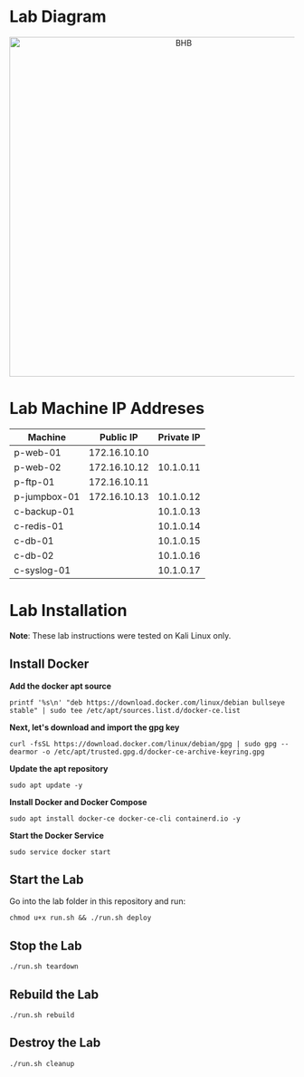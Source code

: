 # Lab Diagram
<p align="center">
  <img src="https://github.com/dolevf/Black-Hat-Bash/blob/master/lab/lab-network-diagram.png?raw=true" width="600px" alt="BHB"/>
</p>

# Lab Machine IP Addreses
| Machine  | Public IP | Private IP |
| -------- | ------- | ------- |
| p-web-01  | 172.16.10.10    |
| p-web-02  | 172.16.10.12  | 10.1.0.11 |
| p-ftp-01  | 172.16.10.11  | |
| p-jumpbox-01 | 172.16.10.13 | 10.1.0.12 |
| c-backup-01 | | 10.1.0.13 |
| c-redis-01 | | 10.1.0.14 |
| c-db-01 | | 10.1.0.15 |
| c-db-02 | | 10.1.0.16 |
| c-syslog-01 | | 10.1.0.17 |


# Lab Installation

**Note**: These lab instructions were tested on Kali Linux only.

## Install Docker

**Add the docker apt source**

`printf '%s\n' "deb https://download.docker.com/linux/debian bullseye stable" | sudo tee /etc/apt/sources.list.d/docker-ce.list`

**Next, let's download and import the gpg key**

`curl -fsSL https://download.docker.com/linux/debian/gpg | sudo gpg --dearmor -o /etc/apt/trusted.gpg.d/docker-ce-archive-keyring.gpg`

**Update the apt repository**

`sudo apt update -y`

**Install Docker and Docker Compose** 

`sudo apt install docker-ce docker-ce-cli containerd.io -y`

**Start the Docker Service** 

`sudo service docker start`

## Start the Lab
Go into the lab folder in this repository and run:

`chmod u+x run.sh && ./run.sh deploy`

## Stop the Lab
`./run.sh teardown`

## Rebuild the Lab
`./run.sh rebuild`

## Destroy the Lab
`./run.sh cleanup`

